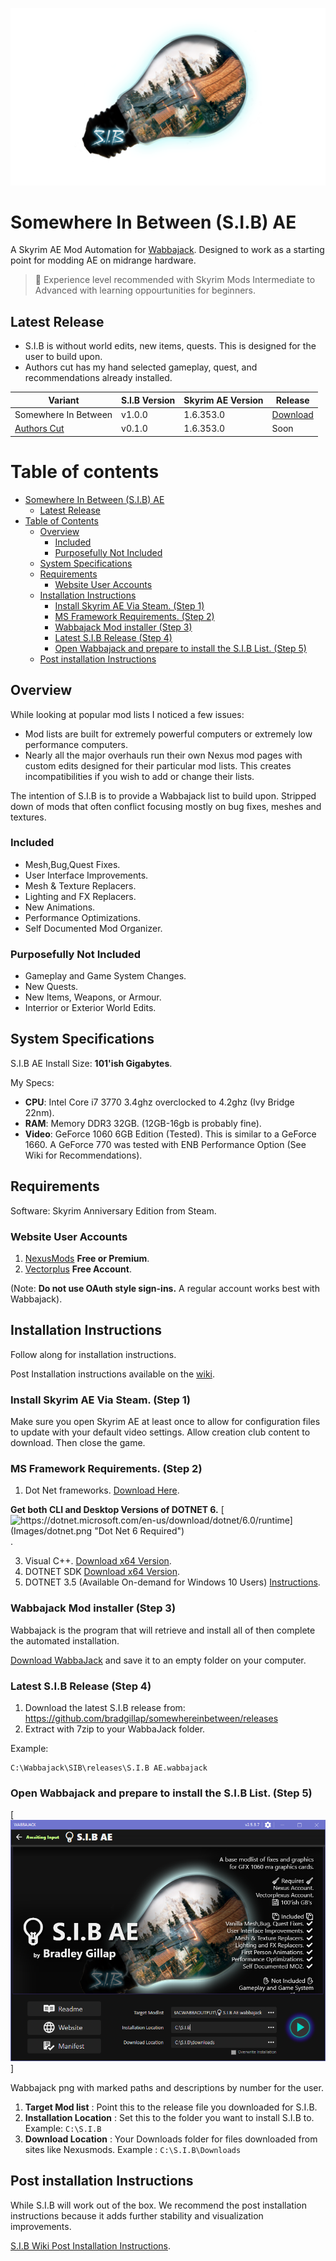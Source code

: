 
![S.I.B Logo](Images/SplashV2large.png)


# Somewhere In Between (S.I.B) AE
A Skyrim AE Mod Automation for [Wabbajack](https://www.wabbajack.org/#/). Designed to work as a starting point for modding AE on midrange hardware.

>🧠 Experience level recommended with Skyrim Mods Intermediate to Advanced with learning oppourtunities for beginners.

## Latest Release

* S.I.B is without world edits, new items, quests. This is designed for the user to build upon.
* Authors cut has my hand selected gameplay, quest, and recommendations already installed.

 | Variant              | S.I.B Version | Skyrim AE Version | Release |  
 |----------------------|---------------|-------------------|---------|
 | Somewhere In Between | v1.0.0        | 1.6.353.0         | [Download](https://github.com/bradgillap/somewhereinbetween/releases/tag/v1.0.0)        |
 | [Authors Cut](https://github.com/bradgillap/somewhereinbetween/wiki/SIB-Authors-Cut)          | v0.1.0        | 1.6.353.0         | Soon |


# Table of contents

- [Somewhere In Between (S.I.B) AE](#somewhere-in-between-sib-ae)
  - [Latest Release](#latest-release)
- [Table of Contents](#table-of-contents)
  - [Overview](#overview)
    - [Included](#included)
    - [Purposefully Not Included](#purposefully-not-included)
  - [System Specifications](#system-specifications)
  - [Requirements](#requirements)
    - [Website User Accounts](#website-user-accounts)
  - [Installation Instructions](#installation-instructions)
    - [Install Skyrim AE Via Steam. (Step 1)](#install-skyrim-ae-via-steam-step-1)
    - [MS Framework Requirements. (Step 2)](#ms-framework-requirements-step-2)
    - [Wabbajack Mod installer (Step 3)](#wabbajack-mod-installer-step-3)
    - [Latest S.I.B Release (Step 4)](#latest-sib-release-step-4)
    - [Open Wabbajack and prepare to install the S.I.B List. (Step 5)](#open-wabbajack-and-prepare-to-install-the-sib-list-step-5)
  - [Post installation Instructions](#post-installation-instructions)
## Overview

While looking at popular mod lists I noticed a few issues:

* Mod lists are built for extremely powerful computers or extremely low performance computers.
* Nearly all the major overhauls run their own Nexus mod pages with custom edits designed for their particular mod lists. This creates incompatibilities if you wish to add or change their lists.

The intention of S.I.B is to provide a Wabbajack list to build upon. Stripped down of mods that often conflict focusing mostly on bug fixes, meshes and textures.

### Included

* Mesh,Bug,Quest Fixes.
* User Interface Improvements.
* Mesh & Texture Replacers.
* Lighting and FX Replacers.
* New Animations.
* Performance Optimizations.
* Self Documented Mod Organizer.

### Purposefully Not Included

* Gameplay and Game System Changes.
* New Quests.
* New Items, Weapons, or Armour.
* Interrior or Exterior World Edits.



## System Specifications

S.I.B AE Install Size: **101'ish Gigabytes**.

My Specs:
* **CPU**: Intel Core i7 3770 3.4ghz overclocked to 4.2ghz (Ivy Bridge 22nm).
* **RAM**: Memory DDR3 32GB. (12GB-16gb is probably fine).
* **Video**: GeForce 1060 6GB Edition (Tested). This is similar to a GeForce 1660. A GeForce 770 was tested with ENB Performance Option (See Wiki for Recommendations).

## Requirements

Software: Skyrim Anniversary Edition from Steam.

### Website User Accounts

1. [NexusMods](https://www.nexusmods.com/modrewards#/store/item/35)  **Free or Premium**.
2. [Vectorplus](https://vectorplexus.com/) **Free Account**.

(Note: **Do not use OAuth style sign-ins.** A regular account works best with Wabbajack).

## Installation Instructions

Follow along for installation instructions.

Post Installation instructions available on the [wiki](https://github.com/bradgillap/somewhereinbetween/wiki).

### Install Skyrim AE Via Steam. (Step 1)

Make sure you open Skyrim AE at least once to allow for configuration files to update with your default video settings. Allow creation club content to download. Then close the game.

### MS Framework Requirements. (Step 2)

1. Dot Net frameworks. [Download Here](https://dotnet.microsoft.com/en-us/download/dotnet/6.0/runtime).

**Get both CLI and Desktop Versions of DOTNET 6.**
[![https://dotnet.microsoft.com/en-us/download/dotnet/6.0/runtime](Images/dotnet.png "Dot Net 6 Required")](https://dotnet.microsoft.com/en-us/download/dotnet/6.0/runtime).

3. Visual C++.         [Download x64 Version](https://docs.microsoft.com/en-US/cpp/windows/latest-supported-vc-redist?view=msvc-170).
4. DOTNET SDK          [Download x64 Version](https://dotnet.microsoft.com/en-us/download).
5. DOTNET 3.5 (Available On-demand for Windows 10 Users) [Instructions](https://docs.microsoft.com/en-us/dotnet/framework/install/dotnet-35-windows).

### Wabbajack Mod installer (Step 3)

Wabbajack is the program that will retrieve and install all of then complete the automated installation.

[Download WabbaJack](https://www.wabbajack.org/#/) and save it to an empty folder on your computer.

### Latest S.I.B Release (Step 4)

1. Download the latest S.I.B release from: https://github.com/bradgillap/somewhereinbetween/releases
2. Extract with 7zip to your WabbaJack folder.

Example:

```
C:\Wabbajack\SIB\releases\S.I.B AE.wabbajack
```

### Open Wabbajack and prepare to install the S.I.B List. (Step 5)

[![Images/Wabbajack2.PNG](Images/Wabbajack2.PNG "Dot Net 6 Required")]

Wabbajack png with marked paths and descriptions by number for the user.

1. **Target Mod list** : Point this to the release file you downloaded for S.I.B.
2. **Installation Location** : Set this to the folder you want to install S.I.B to. Example: ``C:\S.I.B``
3. **Download Location** : Your Downloads folder for files downloaded from sites like Nexusmods. Example : ``C:\S.I.B\Downloads``

## Post installation Instructions

While S.I.B will work out of the box. We recommend the post installation instructions because it adds further stability and visualization improvements.

[S.I.B Wiki Post Installation Instructions](https://github.com/bradgillap/somewhereinbetween/wiki).

